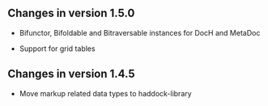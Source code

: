 ## Changes in version 1.5.0

 * Bifunctor, Bifoldable and Bitraversable instances for DocH and MetaDoc

 * Support for grid tables

## Changes in version 1.4.5

 * Move markup related data types to haddock-library

